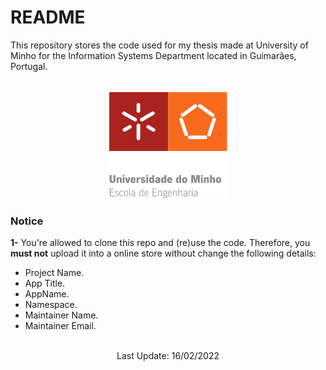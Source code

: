 # README

This repository stores the code used for my thesis made at University of Minho for the Information Systems Department located in Guimarães, Portugal.
<br></br>

<div style="text-align:center"><img src="https://github.com/ivoxavier/thesis/blob/main/UM_eng_school_logo.png" /></div>

### Notice
<b>1-</b> You're allowed to clone this repo and (re)use the code. Therefore, you <b>must not</b> upload it into a online store without change the following details:
* Project Name.
* App Title.
* AppName.
* Namespace.
* Maintainer Name.
* Maintainer Email.
<br></br>


<div style="text-align:center"><p>Last Update: 16/02/2022</p></div>